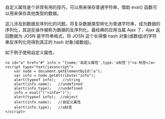 

自定义属性是个非常有用的技巧，可以用来保存普通字符串，借助 eval() 函数可以用来保存其他类型的数据。

这儿涉及到数据反序列化的问题。将复杂数据类型转化为普通字符串，成为数据的序列化，其逆反操作被称为数据的反序列化。最经典的应用当属 Ajax 了，Ajax 返回数据为 JOSN 是字符串格式，将 JOSN 这个长得像 hash 对象(或数组)的字符串反序列化将得到真正的 hash 对象(或数组)。

如下例子使用自定义属性，

    <a id="a" href="#" info = "{name:'自定义属性',type:'a标签'}">a 标签</a>
    <script type="text/javascript">
        var node = document.getElementById("a");
        var info = node.getAttribute("info");
        alert(typeof info);   //string
        alert(info.name);   //undefined
        alert(info.type);   //undefined
        info = eval("("+info+")");
        alert(typeof info);  //object
        alert(info.name);   //自定义属性
        alert(info.type);   //a标签
    </script>
